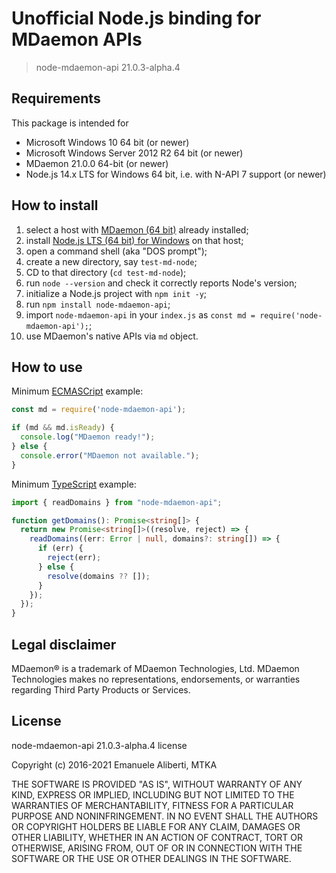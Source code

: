 # Unofficial Node.js binding for MDaemon APIs

> node-mdaemon-api 21.0.3-alpha.4

## Requirements

This package is intended for

- Microsoft Windows 10 64 bit (or newer)
- Microsoft Windows Server 2012 R2 64 bit (or newer)
- MDaemon 21.0.0 64-bit (or newer)
- Node.js 14.x LTS for Windows 64 bit, i.e. with N-API 7 support (or newer)

## How to install

1. select a host with [MDaemon (64 bit)](https://www.altn.com/Products/MDaemon-Email-Server-Windows/)
   already installed;
2. install [Node.js LTS (64 bit) for Windows](https://nodejs.org/en/download/)
   on that host;
3. open a command shell (aka "DOS prompt");
4. create a new directory, say `test-md-node`;
5. CD to that directory (`cd test-md-node`);
6. run `node --version` and check it correctly reports Node's version;
7. initialize a Node.js project with `npm init -y`;
8. run `npm install node-mdaemon-api`;
9. import `node-mdaemon-api` in your `index.js` as `const md = require('node-mdaemon-api');`;
10. use MDaemon's native APIs via `md` object.

## How to use

Minimum [ECMASCript](https://www.ecma-international.org/publications-and-standards/standards/ecma-262/)
example:

```javascript
const md = require('node-mdaemon-api');

if (md && md.isReady) {
  console.log("MDaemon ready!");
} else {
  console.error("MDaemon not available.");
}
```

Minimum [TypeScript](https://www.typescriptlang.org/docs/) example:

```typescript
import { readDomains } from "node-mdaemon-api";

function getDomains(): Promise<string[]> {
  return new Promise<string[]>((resolve, reject) => {
    readDomains((err: Error | null, domains?: string[]) => {
      if (err) {
        reject(err);
      } else {
        resolve(domains ?? []);
      }
    });
  });
}
```

## Legal disclaimer

MDaemon® is a trademark of MDaemon Technologies, Ltd. MDaemon
Technologies makes no representations, endorsements, or warranties
regarding Third Party Products or Services.

## License

node-mdaemon-api 21.0.3-alpha.4 license

Copyright (c) 2016-2021 Emanuele Aliberti, MTKA

THE SOFTWARE IS PROVIDED "AS IS", WITHOUT WARRANTY OF ANY KIND, EXPRESS OR
IMPLIED, INCLUDING BUT NOT LIMITED TO THE WARRANTIES OF MERCHANTABILITY,
FITNESS FOR A PARTICULAR PURPOSE AND NONINFRINGEMENT. IN NO EVENT SHALL THE
AUTHORS OR COPYRIGHT HOLDERS BE LIABLE FOR ANY CLAIM, DAMAGES OR OTHER
LIABILITY, WHETHER IN AN ACTION OF CONTRACT, TORT OR OTHERWISE, ARISING FROM,
OUT OF OR IN CONNECTION WITH THE SOFTWARE OR THE USE OR OTHER DEALINGS IN
THE SOFTWARE.
